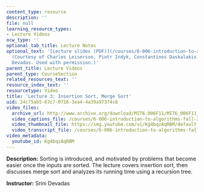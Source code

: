 ```yaml
---
content_type: resource
description: ''
file: null
learning_resource_types:
- Lecture Videos
ocw_type: ''
optional_tab_title: Lecture Notes
optional_text: '[Lecture slides (PDF)](/courses/6-006-introduction-to-algorithms-fall-2011/resources/mit6_006f11_lec03)
  (Courtesy of Charles Leiserson, Piotr Indyk, Constantinos Daskalakis, and Srini
  Devadas. Used with permission.)'
parent_title: Lecture Videos
parent_type: CourseSection
related_resources_text: ''
resource_index_text: ''
resourcetype: Video
title: 'Lecture 3: Insertion Sort, Merge Sort'
uid: 24c75ab5-67c7-0716-3ea4-4a39a97374c8
video_files:
  archive_url: http://www.archive.org/download/MIT6.006F11/MIT6_006F11_lec03_300k.mp4
  video_captions_file: /courses/6-006-introduction-to-algorithms-fall-2011/2c7458c5a44a5b7a90d54bf3143c0630_Kg4bqzAqRBM.vtt
  video_thumbnail_file: https://img.youtube.com/vi/Kg4bqzAqRBM/default.jpg
  video_transcript_file: /courses/6-006-introduction-to-algorithms-fall-2011/ed5e6829a166846e83e8ee1aa7d68dc7_Kg4bqzAqRBM.pdf
video_metadata:
  youtube_id: Kg4bqzAqRBM
---
```


**Description:** Sorting is introduced, and motivated by problems that become easier once the inputs are sorted. The lecture covers insertion sort, then discusses merge sort and analyzes its running time using a recursion tree.

**Instructor:** Srini Devadas